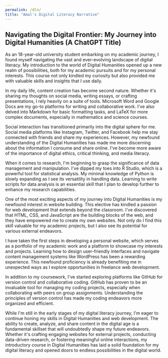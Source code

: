 ```yaml
---
permalink: /dln/
title: "Amal's Digital Literacy Narrative"
---
```


## Navigating the Digital Frontier: My Journey into Digital Humanities (A ChatGPT Title) 

As an 18-year-old university student embarking on my academic journey, I found myself navigating the vast and ever-evolving landscape of digital literacy. My introduction to the world of Digital Humanities opened up a new realm of possibilities, both for my academic pursuits and for my personal interests. This course not only kindled my curiosity but also provided me with valuable skills and insights that I use daily.

In my daily life, content creation has become second nature. Whether it's sharing my thoughts on social media, writing essays, or crafting presentations, I rely heavily on a suite of tools. Microsoft Word and Google Docs are my go-to platforms for writing and collaborative work. I've also delved into Markdown for basic formatting tasks, and LaTeX for more complex documents, especially in mathematics and science courses.

Social interaction has transitioned primarily into the digital sphere for me. Social media platforms like Instagram, Twitter, and Facebook help me stay connected with friends and share my experiences. However, my newfound understanding of the Digital Humanities has made me more discerning about the information I consume and share online. I've become more aware of the importance of digital ethics, critical thinking, and media literacy.

When it comes to research, I'm beginning to grasp the significance of data management and manipulation. I've dipped my toes into R Studio, which is a powerful tool for statistical analysis. My minimal knowledge of Python is slowly expanding as I see its versatility in handling data. Learning to write scripts for data analysis is an essential skill that I plan to develop further to enhance my research capabilities.

One of the most exciting aspects of my journey into Digital Humanities is my newfound interest in website building. This elective has kindled a passion for web development that extends beyond the classroom. I've discovered that HTML, CSS, and JavaScript are the building blocks of the web, and they have empowered me to create my own websites. Not only do I find this skill valuable for my academic projects, but I also see its potential for various external endeavors.

I have taken the first steps in developing a personal website, which serves as a portfolio of my academic work and a platform to showcase my interests and projects. Learning how to design user-friendly interfaces and navigate content management systems like WordPress has been a rewarding experience. This newfound proficiency is already benefiting me in unexpected ways as I explore opportunities in freelance web development.

In addition to my coursework, I've started exploring platforms like GitHub for version control and collaborative coding. GitHub has proven to be an invaluable tool for managing my coding projects, especially when collaborating with peers on group assignments. Understanding the principles of version control has made my coding endeavors more organized and efficient.

While I'm still in the early stages of my digital literacy journey, I'm eager to continue honing my skills in Digital Humanities and web development. The ability to create, analyze, and share content in the digital age is a fundamental skillset that will undoubtedly shape my future endeavors. Whether it's crafting engaging websites for external projects, conducting data-driven research, or fostering meaningful online interactions, my introductory course in Digital Humanities has laid a solid foundation for my digital literacy and opened doors to endless possibilities in the digital world.


